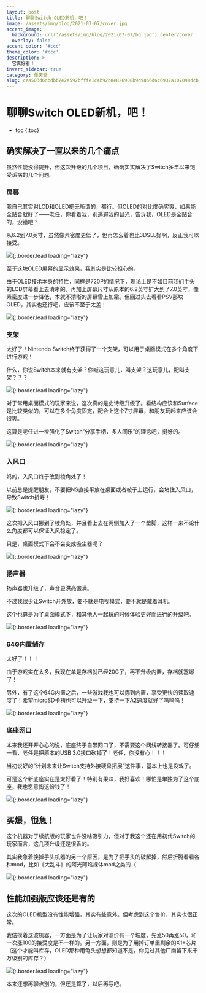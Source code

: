 ```yaml
---
layout: post
title: 聊聊Switch OLED新机，吧！
image: /assets/img/blog/2021-07-07/cover.jpg
accent_image: 
  background: url('/assets/img/blog/2021-07-07/bg.jpg') center/cover
  overlay: false
accent_color: '#ccc'
theme_color: '#ccc'
description: >
  它真好看！
invert_sidebar: true
category: 任天堂
slug: cea503d6dbdbb7e2a592bfffe1c4b92b8e826908b9d9866d6c6937a107098dcb
---
```


# 聊聊Switch OLED新机，吧！

* toc
{:toc}

## 确实解决了一直以来的几个痛点

虽然性能没得提升，但这次升级的几个项目，确确实实解决了Switch多年以来饱受诟病的几个问题。

### 屏幕

我自己其实对LCD和OLED挺无所谓的，都行。但OLED的对比度确实爽，如果能全贴合就好了——老任，你看着我，别逃避我的目光，告诉我，OLED是全贴合的，没错吧？

从6.2到7.0英寸，虽然像素密度更低了，但再怎么着也比3DSLL好啊，反正我可以接受。

![](/assets/img/blog/2021-07-07/1.jpg){:.border.lead loading="lazy"}

至于这块OLED屏幕的显示效果，我其实是比较担心的。

由于OLED技术本身的特性，同样是720P的情况下，理论上是不如目前我们手头的LCD屏幕看上去清晰的。再加上屏幕尺寸从原本的6.2英寸扩大到了7.0英寸，像素密度进一步降低，本就不清晰的屏幕雪上加霜。但回过头去看看PSV那块OLED，其实也还行吧，应该不至于太差！

![](/assets/img/blog/2021-07-07/2.jpg){:.border.lead loading="lazy"}

### 支架

太好了！Nintendo Switch终于获得了一个支架，可以用于桌面模式在多个角度下进行游戏！

什么，你说Switch本来就有支架？你喊这玩意儿，叫支架？这玩意儿，配叫支架？？？

![](/assets/img/blog/2021-07-07/3.jpg){:.border.lead loading="lazy"}

对于常用桌面模式的玩家来说，这次真的是史诗级升级了。看结构应该和Surface是比较类似的，可以在多个角度固定，配合上这个7寸屏幕，和朋友玩起来应该会很爽。

这算是老任进一步强化了Switch“分享手柄，多人同乐”的理念吧，挺好的。

![](/assets/img/blog/2021-07-07/4.jpg){:.border.lead loading="lazy"}

### 入风口

妈的，入风口终于改到棱角处了！

以前总是提醒朋友，不要把NS直接平放在桌面或者被子上运行，会堵住入风口，导致Switch折寿！

![](/assets/img/blog/2021-07-07/5.png){:.border.lead loading="lazy"}

这次把入风口挪到了棱角处，并且看上去在两侧加入了一个垫脚，这样一来不论什么角度都可以保证入风稳定了。

只是，桌面模式下会不会变成吸尘器呢？

![](/assets/img/blog/2021-07-07/6.jpg){:.border.lead loading="lazy"}

### 扬声器

扬声器也升级了，声音更洪亮饱满。

不过我很少让Switch开外放，要不就是电视模式，要不就是戴着耳机。

这个也算是为了桌面模式下，和其他人一起玩的时候体验更好而进行的升级吧。

![](/assets/img/blog/2021-07-07/7.jpg){:.border.lead loading="lazy"}

### 64G内置储存

太好了！！！

由于游戏实在太多，我现在单是存档就已经20G了，再不升级内置，存档就塞爆了！

另外，有了这个64G内置之后，一些游戏我也可以挪到内置，享受更快的读取速度了！希望microSD卡槽也可以升级一下，支持一下A2速度就好了呜呜呜！

![](/assets/img/blog/2021-07-07/8.jpg){:.border.lead loading="lazy"}

### 底座网口

本来我还开开心心的说，底座终于自带网口了，不需要这个网线转接器了。可仔细一看，老任是把原本的USB 3.0接口砍掉了！老任，你没有心！！！

当初说好的“计划未来让Switch支持外接硬盘拓展”这件事，基本上也是没戏了。

可是这个新底座实在是太好看了！特别有果味，我好喜欢！哪怕是单独为了这个底座，我也愿意掏这份钱了！

![](/assets/img/blog/2021-07-07/9.jpg){:.border.lead loading="lazy"}


## 买爆，很急！

这个机器对于续航版的玩家也许没啥吸引力，但对于我这个还在用初代Switch的玩家而言，这几项升级还是很香的。

其实我急着换掉手头机器的另一个原因，是为了把手头的破解掉，然后折腾看看各种mod，比如《大乱斗》的阿光阿焰裸体mod之类的（

![](/assets/img/blog/2021-07-07/10.jpg){:.border.lead loading="lazy"}

## 性能加强版应该还是有的

这次的OLED机型没有性能增强，其实有些意外。但考虑到这个售价，其实也很正常。

我估摸着这波机器，一方面是为了让玩家对涨价有一个坡度，先涨50再涨50，和一次涨100的接受度是不一样的。另一方面，则是为了用掉订单里剩余的X1+芯片（这个才能叫库存，OLED那种用龟头想想都知道不是，你见过其他厂商留下来千万级别的库存？）

![](/assets/img/blog/2021-07-07/11.jpg){:.border.lead loading="lazy"}

本来还想再聊点别的，但还是算了，以后再写吧。

